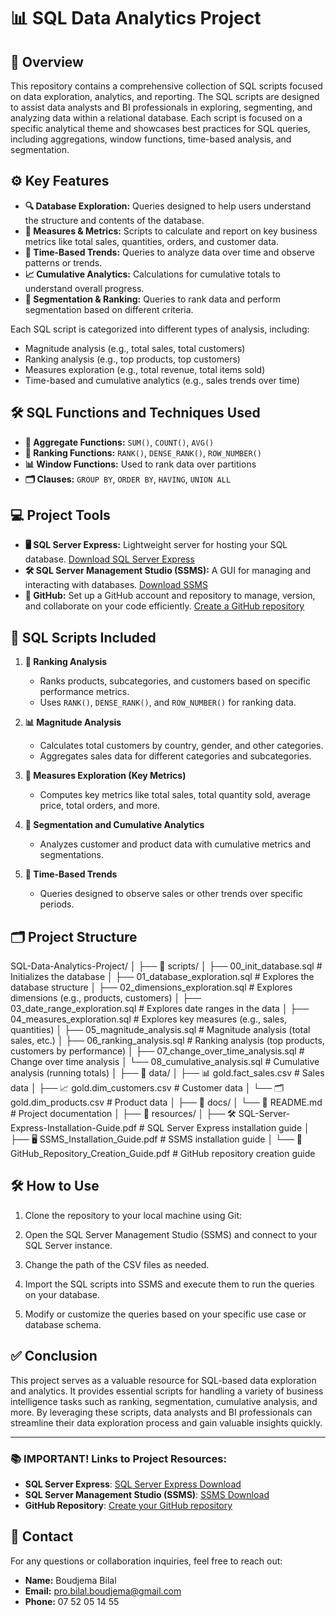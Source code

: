 # 📊 SQL Data Analytics Project

## 📝 Overview

This repository contains a comprehensive collection of SQL scripts focused on data exploration, analytics, and reporting. The SQL scripts are designed to assist data analysts and BI professionals in exploring, segmenting, and analyzing data within a relational database. Each script is focused on a specific analytical theme and showcases best practices for SQL queries, including aggregations, window functions, time-based analysis, and segmentation.

## ⚙️ Key Features

- **🔍 Database Exploration:** Queries designed to help users understand the structure and contents of the database.
- **📏 Measures & Metrics:** Scripts to calculate and report on key business metrics like total sales, quantities, orders, and customer data.
- **📅 Time-Based Trends:** Queries to analyze data over time and observe patterns or trends.
- **📈 Cumulative Analytics:** Calculations for cumulative totals to understand overall progress.
- **🔢 Segmentation & Ranking:** Queries to rank data and perform segmentation based on different criteria.
  
Each SQL script is categorized into different types of analysis, including:

- Magnitude analysis (e.g., total sales, total customers)
- Ranking analysis (e.g., top products, top customers)
- Measures exploration (e.g., total revenue, total items sold)
- Time-based and cumulative analytics (e.g., sales trends over time)

## 🛠️ SQL Functions and Techniques Used

- **🔢 Aggregate Functions:** `SUM()`, `COUNT()`, `AVG()`
- **🏅 Ranking Functions:** `RANK()`, `DENSE_RANK()`, `ROW_NUMBER()`
- **📊 Window Functions:** Used to rank data over partitions
- **🗂️ Clauses:** `GROUP BY`, `ORDER BY`, `HAVING`, `UNION ALL`

## 💻 Project Tools

- **🖥️ SQL Server Express:** Lightweight server for hosting your SQL database. [Download SQL Server Express](https://www.microsoft.com/en-us/sql-server/sql-server-downloads)
- **🛠️ SQL Server Management Studio (SSMS):** A GUI for managing and interacting with databases. [Download SSMS](https://aka.ms/ssmsfullsetup)
- **🔗 GitHub:** Set up a GitHub account and repository to manage, version, and collaborate on your code efficiently. [Create a GitHub repository](https://github.com/)

## 📄 SQL Scripts Included

1. **🏅 Ranking Analysis**
   - Ranks products, subcategories, and customers based on specific performance metrics.
   - Uses `RANK()`, `DENSE_RANK()`, and `ROW_NUMBER()` for ranking data.

2. **📊 Magnitude Analysis**
   - Calculates total customers by country, gender, and other categories.
   - Aggregates sales data for different categories and subcategories.

3. **📏 Measures Exploration (Key Metrics)**
   - Computes key metrics like total sales, total quantity sold, average price, total orders, and more.

4. **🔢 Segmentation and Cumulative Analytics**
   - Analyzes customer and product data with cumulative metrics and segmentations.

5. **📅 Time-Based Trends**
   - Queries designed to observe sales or other trends over specific periods.

## 🗂️ Project Structure

SQL-Data-Analytics-Project/
│
├── 📁 scripts/
│   ├── 00_init_database.sql            # Initializes the database
│   ├── 01_database_exploration.sql     # Explores the database structure
│   ├── 02_dimensions_exploration.sql   # Explores dimensions (e.g., products, customers)
│   ├── 03_date_range_exploration.sql   # Explores date ranges in the data
│   ├── 04_measures_exploration.sql     # Explores key measures (e.g., sales, quantities)
│   ├── 05_magnitude_analysis.sql       # Magnitude analysis (total sales, etc.)
│   ├── 06_ranking_analysis.sql         # Ranking analysis (top products, customers by performance)
│   ├── 07_change_over_time_analysis.sql # Change over time analysis
│   └── 08_cumulative_analysis.sql      # Cumulative analysis (running totals)
│
├── 📁 data/
│   ├── 📊 gold.fact_sales.csv               # Sales data
│   ├── 📈 gold.dim_customers.csv            # Customer data
│   └── 🗂️ gold.dim_products.csv            # Product data
│
├── 📁 docs/
│   └── 📖 README.md                   # Project documentation
│
├── 📁 resources/
│   ├── 🛠️ SQL-Server-Express-Installation-Guide.pdf # SQL Server Express installation guide
│   ├── 🖥️ SSMS_Installation_Guide.pdf        # SSMS installation guide
│   └── 🔗 GitHub_Repository_Creation_Guide.pdf # GitHub repository creation guide


## 🛠️ How to Use
  
1. Clone the repository to your local machine using Git:
   
2. Open the SQL Server Management Studio (SSMS) and connect to your SQL Server instance.

3. Change the path of the CSV files as needed.

4. Import the SQL scripts into SSMS and execute them to run the queries on your database.

5. Modify or customize the queries based on your specific use case or database schema.

## ✅ Conclusion
 
This project serves as a valuable resource for SQL-based data exploration and analytics. It provides essential scripts for handling a variety of business intelligence tasks such as ranking, segmentation, cumulative analysis, and more. By leveraging these scripts, data analysts and BI professionals can streamline their data exploration process and gain valuable insights quickly.

---

### 📚 IMPORTANT! Links to Project Resources:

- **SQL Server Express**: [SQL Server Express Download](https://www.microsoft.com/en-us/sql-server/sql-server-downloads)
- **SQL Server Management Studio (SSMS)**: [SSMS Download](https://aka.ms/ssmsfullsetup)
- **GitHub Repository**: [Create your GitHub repository](https://github.com/)

## 📧 Contact
For any questions or collaboration inquiries, feel free to reach out:

- **Name:** Boudjema Bilal
- **Email:** pro.bilal.boudjema@gmail.com
- **Phone:** 07 52 05 14 55
